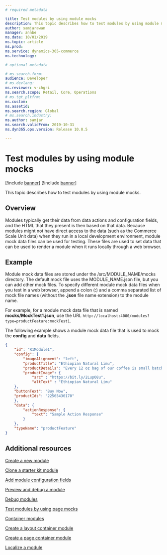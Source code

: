```yaml
---
# required metadata

title: Test modules by using module mocks
description: This topic describes how to test modules by using module mocks. 
author: samjarawan
manager: annbe
ms.date: 10/01/2019
ms.topic: article
ms.prod: 
ms.service: dynamics-365-commerce
ms.technology: 

# optional metadata

# ms.search.form: 
audience: Developer
# ms.devlang: 
ms.reviewer: v-chgri
ms.search.scope: Retail, Core, Operations
# ms.tgt_pltfrm: 
ms.custom: 
ms.assetid: 
ms.search.region: Global
# ms.search.industry: 
ms.author: samjar
ms.search.validFrom: 2019-10-31
ms.dyn365.ops.version: Release 10.0.5

---
```

# Test modules by using module mocks

[!include [banner](../includes/preview-banner.md)]
[!include [banner](../includes/banner.md)]

This topic describes how to test modules by using module mocks.

## Overview

Modules typically get their data from data actions and configuration fields, and the HTML that they present is then based on that data. Because modules might not have direct access to the data (such as the Commerce Scale Unit data) when they run in a local development environment, module mock data files can be used for testing. These files are used to set data that can be used to render a module when it runs locally through a web browser.

## Example

Module mock data files are stored under the /src/MODULE\_NAME/mocks directory. The default mock file uses the MODULE\_NAME.json file, but you can add other mock files. To specify different module mock data files when you test in a web browser, append a colon (**:**) and a comma separated list of mock file names (without the **.json** file name extension) to the module name.

For example, for a module mock data file that is named **mocks/MockTest1.json**, use the URL `http://localhost:4000/modules?type=productFeature:mockTest1`.

The following example shows a module mock data file that is used to mock the **config** and **data** fields.

```json
{
    "id": "R1Module1",
    "config": {
        "imageAlignment": "left",
        "productTitle": "Ethiopian Natural Limu",
        "productDetails": "Every 12 oz bag of our coffee is small batch roasted per order to guarantee freshness. Available in a light or medium-dark roast.",
        "productImage": {
            "src" : "https://bit.ly/2LupO8u",
            "altText" : "Ethiopian Natural Limu"
    },
    "buttonText": "Buy Now",
    "productIds": "22565430170"
    },
    "data": {
        "actionResponse": {
            "text": "Sample Action Response"
        }
    },
    "typeName": "productFeature"
}
```
## Additional resources

[Create a new module](create-new-module.md)

[Clone a starter kit module](clone-starter-module.md)

[Add module configuration fields](add-module-config-fields.md)

[Preview and debug a module](test-module.md)

[Debug modules](debug-modules.md)

[Test modules by using page mocks](test-page-mock.md)

[Container modules](container-modules.md)

[Create a layout container module](create-layout-container.md)

[Create a page container module](create-page-containers.md)

[Localize a module](localize-module.md)
